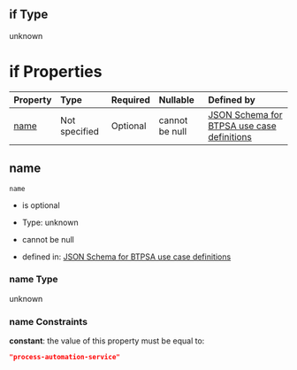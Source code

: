 ## if Type

unknown

# if Properties

| Property      | Type          | Required | Nullable       | Defined by                                                                                                                                                                                                        |
| :------------ | :------------ | :------- | :------------- | :---------------------------------------------------------------------------------------------------------------------------------------------------------------------------------------------------------------- |
| [name](#name) | Not specified | Optional | cannot be null | [JSON Schema for BTPSA use case definitions](btpsa-usecase-properties-services-items-allof-1-then-allof-91-if-properties-name.md "undefined#/properties/services/items/allOf/1/then/allOf/91/if/properties/name") |

## name



`name`

*   is optional

*   Type: unknown

*   cannot be null

*   defined in: [JSON Schema for BTPSA use case definitions](btpsa-usecase-properties-services-items-allof-1-then-allof-91-if-properties-name.md "undefined#/properties/services/items/allOf/1/then/allOf/91/if/properties/name")

### name Type

unknown

### name Constraints

**constant**: the value of this property must be equal to:

```json
"process-automation-service"
```
